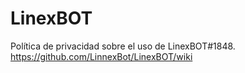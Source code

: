 # LinexBOT
Política de privacidad sobre el uso de LinexBOT#1848.
https://github.com/LinnexBot/LinexBOT/wiki

